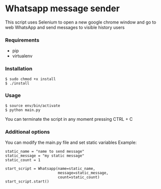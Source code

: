 # Whatsapp message sender

This script uses Selenium to open a new google chrome window and go to web WhatsApp and send messages to visible history users

### Requirements
- pip
- virtualenv

### Installation

```
$ sudo chmod +x install
$ ./install
```

### Usage

```
$ source env/bin/activate
$ python main.py
```

You can terminate the script in any moment pressing CTRL + C

### Additional options
You can modify the main.py file and set static variables
Example:
```
static_name = "name to send message"
static_message = "my static message"
static_count = 1

start_script = Whatsapp(name=static_name,
                        message=static_message, 
                        count=static_count)
start_script.start()
```
